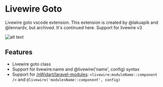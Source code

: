 # Livewire Goto

Livewire goto vscode extension. This extension is created by @lakuapik and @lennardv, but archived. It's continued here.
Support for livewire v3

![alt text](https://github.com/lakuapik/vscode-livewire-goto/raw/master/img/preview.gif "Preview")

## Features

* Livewire goto class
* Support for livewire:name and @livewire('name', config) syntax
* Support for [/nWidart/laravel-modules](https://github.com/nWidart/laravel-modules): `<livewire:moduleName::component />` and `@livewire('modulesName::component', config)`
